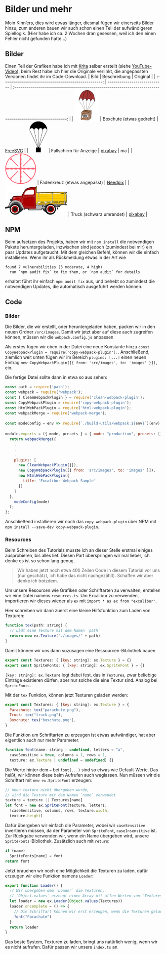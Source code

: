 # Bilder und mehr

Moin Kinn’ers, dies wird etwas länger, diesmal fügen wir einerseits Bilder hinzu, zum anderen bauen wir auch schon einen Teil der aufwändigeren Spiellogik. (Hier habe ich ca. 2 Wochen dran gesessen, weil ich den einen Fehler nicht gefunden hatte...)

## Bilder

Einen Teil der Grafiken habe ich mit [Krita](https://link) selber erstellt (siehe [YouTube-Video](https://www.youtube.com/watch?v=z5iDlPdYS2k)), beim Rest habe ich hier die Originale verlinkt, die angepassten Versionen findet ihr im Code-Download.
|                         Bild                         | Beschreibung                 |                                                  Original                                                  |
| :--------------------------------------------------: | ---------------------------- | :--------------------------------------------------------------------------------------------------------: |
| <img src="/src/images/boxchute.png" height="100" />  | Boxchute (etwas gedreht)     |               [FreeSVG](https://freesvg.org/color-illustration-of-landing-wooden-box-chute)                |
| <img src="/src/images/parachute.png" height="100" /> | Fallschirm für Anzeige       |            [pixabay](https://pixabay.com/de/vectors/fallschirm-lieferungen-kiste-kamm-154198/)             | ma |
| <img src="/src/images/crosshair.png" height="100" /> | Fadenkreuz (etwas angepasst) | [Needpix](https://www.needpix.com/photo/88180/crosshair-cross-wires-crossed-threads-crosslines-aim-target) |
|   <img src="/src/images/truck.png" height="100" />   | Truck (schwarz umrandet)     |            [pixabay](https://pixabay.com/de/vectors/lkw-truck-auto-fahrzeug-transport-3625572/)            |


## NPM 

Beim aufsetzen des Projekts, haben wir mit `npm install` die notwendigen Pakete heruntergeladen, inzwischen sind jedoch (zumindest bei mir) ein paar Updates aufgetaucht. Mit dem gleichen Befehl, können wir die einfach installieren. Wenn ihr als Rückmeldung etwas in der Art wie
```
found 7 vulnerabilities (3 moderate, 4 high)
  run `npm audit fix` to fix them, or `npm audit` for details
```
erhaltet führt ihr einfach `npm audit fix` aus, und behebt so zumindest die notwendigen Updates, die automatisch ausgeführt werden können.

## Code

### Bilder

Die Bilder, die wir erstellt, oder heruntergeladen haben, packen wir in den neuen Ordner `/src/images`. Damit wir jetzt aber auf diese auch zugreifen können, müssen wir die `webpack.config.js` anpassen.

Als erstes fügen wir oben in der Datei eine neue Konstante hinzu `const CopyWebpackPlugin = require('copy-webpack-plugin');`. Anschließend, ziemlich weit unten fügen wir im Bereich `plugins: [...]` einen neuen Eintrag `new CopyWebpackPlugin([{ from: 'src/images', to: 'images' }]),` ein.

Die fertige Datei sollte dann in etwa so aus sehen: 
```js
const path = require('path');
const webpack = require('webpack');
const { CleanWebpackPlugin } = require('clean-webpack-plugin');
const CopyWebpackPlugin = require('copy-webpack-plugin');
const HtmlWebPackPlugin = require('html-webpack-plugin');
const webpackMerge = require("webpack-merge");

const modeConfig = env => require(`./build-utils/webpack.${env}`)(env);

module.exports = ({ mode, presets } = { mode: "production", presets: [] }) => {
  return webpackMerge({
    .
    .
    .
    plugins: [
      new CleanWebpackPlugin({}),
      new CopyWebpackPlugin([{ from: 'src/images', to: 'images' }]),
      new HtmlWebPackPlugin({
        title: 'Excalibur Webpack Sample'
      })
    ]
  },
    modeConfig(mode)
  );
};
```

Anschließend installieren wir noch das `copy-webpack-plugin` über NPM mit `npm install --save-dev copy-webpack-plugin`.

### Resources
Beim Schreiben des Tutorials musste ich an dieser Stelle erstmal einiges ausprobieren, bis alles lief. Diesen Part überspringen wir mal lieber, ich denke es ist so schon lang genug.

> Wir haben jetzt noch etwa 400 Zeilen Code in diesem Tutorial vor uns (nur geschätzt, ich habe das nicht nachgezählt). Schaffen wir aber denke ich trotzdem.

Um unsere Resourcen wie Grafiken oder Schriftarten zu verwalten, erstellen wir eine Datei namens `resources.ts`. Um Excalibur zu verwenden, importieren wir dieses wieder als `ex` mit `import * as ex from "excalibur"`.

Hier schreiben wir dann zuerst eine kleine Hilfsfunktion zum Laden von Texturen:
```js
function tex(path: string) {
  // Lädt eine Texture mit dem Namen `path`
  return new ex.Texture("./images/" + path)
}
```
Damit können wir uns dann sozusagen eine Ressourcen-Bibliothek bauen:
```js
export const Textures: { [key: string]: ex.Texture } = {}
export const SpriteFonts: { [key: string]: ex.SpriteFont } = {}
```
`[key: string]: ex.Texture` legt dabei fest, das in `Textures`, zwar beliebige Einträge existieren dürfen, aber nur solche die eine Textur sind. Analog bei `SpriteFonts`.

Mit der `tex` Funktion, können jetzt Texturen geladen werden:

```js
export const Textures: { [key: string]: ex.Texture } = {
  Parachute: tex("parachute.png"),
  Truck: tex("truck.png"),
  Boxchute: tex("boxchute.png"),
}
```
Die Funktion um Schriftarten zu erzeugen ist etwas aufwändiger, hat aber eigentlich auch nur mehr Parameter:
```js
function font(name: string | undefined, letters = "a",
  caseSensitive = true, columns = 1, rows = 1,
  texture: ex.Texture | undefined = undefined) {}
```
Die Werte hinter dem `=` bei `font(...)` sind so etwas wie Default-Werte. Das heißt, wir können diese beim Aufrufen auch weglassen. Nun müssen wir die Schriftart mit `new ex.SpriteFont` erzeugen:
```js
// Wenn texture nicht übergeben wurde, 
// wird die Texture mit dem Namen `name` verwendet
texture = texture || Textures[name]
let font = new ex.SpriteFont(texture, letters,
  !caseSensitive, columns, rows, texture.width,
  texture.height)
```
Dafür übergeben wir einfach die Parameter, wobei wir `caseSensitive` invertieren müssen, da der Parameter von `SpriteFont`, `caseInsensitive` ist.
Zur Rückgabe verwenden wir, wenn ein Name übergeben wird, unsere `SpriteFonts`-Bibliothek. Zusätzlich auch mit `return`:
```js
if (name)
  SpriteFonts[name] = font
return font
```
Jetzt brauchen wir noch eine Möglichkeit die Texturen zu laden, dafür erzeugen wir eine Funktion namens `Loader`:
```js
export function Loader() {
  // Wir übergeben dem `Loader` die Texturen,
  // `Object.values` erzeugt einen Array mit allen Werten von `Textures`
  let loader = new ex.Loader(Object.values(Textures))
  loader.oncomplete = () => {
    // Die Schriftart können wir erst erzeugen, wenn die Texturen geladen sind.
    font("Parachute")
  }
  return loader
}
```

Das beste System, Texturen zu laden, bringt uns natürlich wenig, wenn wir es nicht aufrufen. Dafür passen wir unsere `index.ts` an. 


